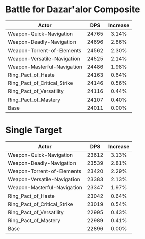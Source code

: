 # Battle for Dazar'alor Composite
| Actor | DPS | Increase |
|---|:---:|:---:|
|Weapon-Quick-Navigation|24765|3.14%|
|Weapon-Deadly-Navigation|24696|2.86%|
|Weapon-Torrent-of-Elements|24562|2.30%|
|Weapon-Versatile-Navigation|24525|2.14%|
|Weapon-Masterful-Navigation|24486|1.98%|
|Ring_Pact_of_Haste|24163|0.64%|
|Ring_Pact_of_Critical_Strike|24146|0.56%|
|Ring_Pact_of_Versatility|24116|0.44%|
|Ring_Pact_of_Mastery|24107|0.40%|
|Base|24011|0.00%|

# Single Target
| Actor | DPS | Increase |
|---|:---:|:---:|
|Weapon-Quick-Navigation|23612|3.13%|
|Weapon-Deadly-Navigation|23539|2.81%|
|Weapon-Torrent-of-Elements|23420|2.29%|
|Weapon-Versatile-Navigation|23383|2.13%|
|Weapon-Masterful-Navigation|23347|1.97%|
|Ring_Pact_of_Haste|23042|0.64%|
|Ring_Pact_of_Critical_Strike|23019|0.54%|
|Ring_Pact_of_Versatility|22995|0.43%|
|Ring_Pact_of_Mastery|22989|0.41%|
|Base|22896|0.00%|
